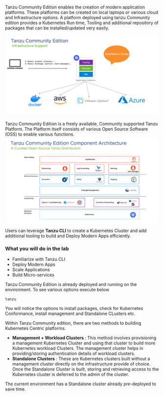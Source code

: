 Tanzu Community Edition enables the creation of modern application platforms. These platforms can be created on local laptops or various cloud and Infrastructure options. A platform deployed using tanzu Community edition provides a Kubernetes Run time, Tooling and additional repository of packages that can be installed/updated very easily.

![Tanzu Community Edition](images/tce-intro.png)

Tanzu Community Edition is a freely available, Community supported Tanzu Platform. The Platform itself consists of various Open Source Software (OSS) to enable various functions.
![Tanzu Community Edition Architecture](images/tce-architecture.png)

Users can leverage **Tanzu CLI** to create a Kubernetes Cluster and add additional tooling to build and Deploy Modern Apps efficiently.

### What you will do in the lab

* Familiarize with Tanzu CLI
* Deploy Modern Apps
* Scale Applications
* Build Micro-services
  
Tanzu Community Edition is already deployed and running on the environment.
To see various options execute below

```execute
tanzu
```

You will notice the options to install packages, check for Kubernetes Conformance, install management and Standalone CLusters etc.

Within Tanzu Community edition, there are two methods to building Kubernetes Centric platforms. 

* **Management + Workload Clusters** : This method involves provisioning a management Kubernetes Cluster and using that cluster to build more Kubernetes workload Clusters. The management cluster helps in providing/storing authentication details of workload clusters.
* **Standalone Clusters** : These are Kubernetes clusters built without a management cluster directly on the infrastructure provide of choice. Once the Standalone Cluster is built, storing and retrieving access to the Kubernetes cluster is deferred to the admin of the cluster.

The current environment has a Standalone cluster already pre-deployed to save time. 